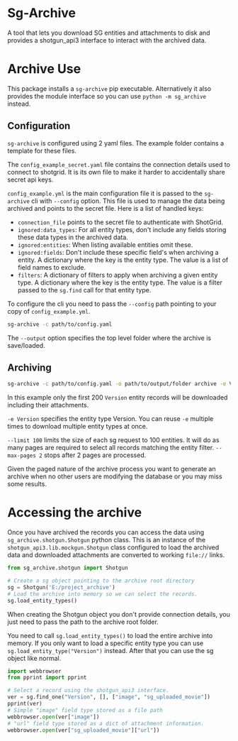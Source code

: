 # Sg-Archive

A tool that lets you download SG entities and attachments to disk and provides
a shotgun_api3 interface to interact with the archived data.

# Archive Use

This package installs a `sg-archive` pip executable. Alternatively it also provides
the module interface so you can use `python -m sg_archive` instead.

## Configuration

`sg-archive` is configured using 2 yaml files. The example folder contains
a template for these files.

The `config_example_secret.yaml` file contains the connection details used to connect
to shotgrid. It is its own file to make it harder to accidentally share secret api keys.

`config_example.yml` is the main configuration file it is passed to the `sg-archive`
cli with `--config` option. This file is used to manage the data being archived
and points to the secret file. Here is a list of handled keys:

- `connection_file` points to the secret file to authenticate with ShotGrid.
- `ignored:data_types`: For all entity types, don't include any fields storing these data types in the archived data.
- `ignored:entities`: When listing available entities omit these.
- `ignored:fields`: Don't include these specific field's when archiving a entity. A dictionary where the key is the entity type. The value is a list of field names to exclude.
- `filters`: A dictionary of filters to apply when archiving a given entity type. A dictionary where the key is the entity type. The value is a filter passed to the `sg.find` call for that entity type.

To configure the cli you need to pass the `--config` path pointing to your copy of
`config_example.yml`.

```bash
sg-archive -c path/to/config.yaml
```

The `--output` option specifies the top level folder where the archive is save/loaded.

## Archiving

```bash
sg-archive -c path/to/config.yaml -o path/to/output/folder archive -e Version --limit 100 --max-pages 2
```

In this example only the first 200 `Version` entity records will be downloaded
including their attachments.

`-e Version` specifies the entity type Version. You can reuse `-e` multiple times
to download multiple entity types at once.

`--limit 100` limits the size of each sg request to 100 entities. It will do as
many pages are required to select all records matching the entity filter.
`--max-pages 2` stops after 2 pages are processed.

Given the paged nature of the archive process you want to generate an archive when
no other users are modifying the database or  you may miss some results.

# Accessing the archive

Once you have archived the records you can access the data using `sg_archive.shotgun.Shotgun`
python class. This is an instance of the `shotgun_api3.lib.mockgun.Shotgun` class
configured to load the archived data and downloaded attachments are converted to
working `file://` links.

```py
from sg_archive.shotgun import Shotgun

# Create a sg object pointing to the archive root directory
sg = Shotgun('E:/project_archive')
# Load the archive into memory so we can select the records.
sg.load_entity_types()
```

When creating the Shotgun object you don't provide connection details, you just
need to pass the path to the archive root folder.

You need to call `sg.load_entity_types()` to load the entire archive into memory.
If you only want to load a specific entity type you can use
`sg.load_entity_type("Version")` instead. After that you can use the sg object
like normal.

```py
import webbrowser
from pprint import pprint

# Select a record using the shotgun_api3 interface.
ver = sg.find_one("Version", [], ["image", "sg_uploaded_movie"])
pprint(ver)
# Simple "image" field type stored as a file path
webbrowser.open(ver["image"])
# "url" field type stored as a dict of attachment information.
webbrowser.open(ver["sg_uploaded_movie"]["url"])
```
